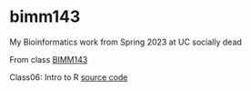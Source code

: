 # bimm143
My Bioinformatics work from Spring 2023 at UC socially dead

From class [BIMM143](https://youtu.be/o-YBDTqX_ZU)

Class06: Intro to R [source code](https://github.com/OelNgati/bimm143/blob/784ef1302c6b22b01dcc68bac25d4b1c1d19db54/CopyOfClass6/class6.qmd)
